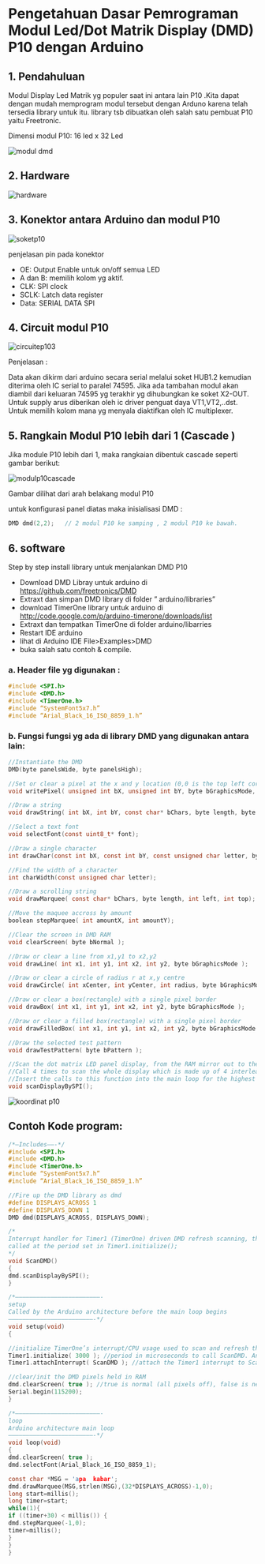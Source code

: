 # Pengetahuan Dasar Pemrograman Modul Led/Dot Matrik Display (DMD) P10 dengan Arduino

## 1. Pendahuluan

Modul Display Led Matrik yg populer saat ini antara lain P10 .Kita dapat dengan mudah memprogram modul tersebut dengan Arduno karena telah tersedia library untuk itu.  library  tsb  dibuatkan oleh salah satu pembuat P10 yaitu Freetronic.

Dimensi modul  P10: 16 led x 32 Led

![modul dmd](./picture/arduino-freetronic.jpg)

## 2. Hardware

![hardware](./picture/modulp10kearduino.jpg)

## 3. Konektor antara Arduino dan modul P10

![soketp10](./picture/soket_p10.jpg)

penjelasan pin pada konektor

- OE: Output Enable untuk on/off semua LED
- A dan B: memilih kolom yg aktif.
- CLK: SPI clock
- SCLK: Latch data register
- Data: SERIAL DATA SPI

## 4. Circuit modul P10
 
![circuitep103](./picture/circuitep103.jpg)

Penjelasan :

Data akan dikirm dari arduino  secara  serial melalui soket HUB1.2 kemudian diterima oleh IC serial to paralel 74595.  Jika ada tambahan modul akan diambil dari keluaran 74595 yg terakhir yg dihubungkan ke soket X2-OUT. Untuk supply arus diberikan oleh ic driver penguat daya VT1,VT2,..dst. Untuk memilih kolom mana yg menyala diaktifkan oleh IC multiplexer.


## 5. Rangkain Modul P10 lebih dari 1 (Cascade )

Jika module P10 lebih dari 1, maka rangkaian dibentuk cascade seperti gambar berikut:

![modulp10cascade](./picture/modulp10cascade.jpg)

Gambar  dilihat dari arah  belakang modul P10

untuk konfigurasi panel diatas maka inisialisasi DMD  :
```c
DMD dmd(2,2);   // 2 modul P10 ke samping , 2 modul P10 ke bawah.

```

## 6. software

Step by step install library untuk menjalankan DMD P10

- Download DMD Libray untuk arduino di  https://github.com/freetronics/DMD
- Extraxt dan simpan DMD library di folder ” arduino/libraries”
- download TimerOne library  untuk arduino di http://code.google.com/p/arduino-timerone/downloads/list
- Extraxt dan tempatkan TimerOne di folder  arduino/libarries
- Restart IDE arduino
- lihat di Arduino IDE  File>Examples>DMD
- buka salah satu contoh & compile.

### a. Header file yg digunakan :
```c
#include <SPI.h>
#include <DMD.h>
#include <TimerOne.h>
#include “SystemFont5x7.h”
#include “Arial_Black_16_ISO_8859_1.h”
```

### b. Fungsi fungsi  yg ada di library DMD yang digunakan  antara lain:

```c
//Instantiate the DMD
DMD(byte panelsWide, byte panelsHigh);

//Set or clear a pixel at the x and y location (0,0 is the top left corner)
void writePixel( unsigned int bX, unsigned int bY, byte bGraphicsMode, byte bPixel );

//Draw a string
void drawString( int bX, int bY, const char* bChars, byte length, byte bGraphicsMode);

//Select a text font
void selectFont(const uint8_t* font);

//Draw a single character
int drawChar(const int bX, const int bY, const unsigned char letter, byte bGraphicsMode);

//Find the width of a character
int charWidth(const unsigned char letter);

//Draw a scrolling string
void drawMarquee( const char* bChars, byte length, int left, int top);

//Move the maquee accross by amount
boolean stepMarquee( int amountX, int amountY);

//Clear the screen in DMD RAM
void clearScreen( byte bNormal );

//Draw or clear a line from x1,y1 to x2,y2
void drawLine( int x1, int y1, int x2, int y2, byte bGraphicsMode );

//Draw or clear a circle of radius r at x,y centre
void drawCircle( int xCenter, int yCenter, int radius, byte bGraphicsMode );

//Draw or clear a box(rectangle) with a single pixel border
void drawBox( int x1, int y1, int x2, int y2, byte bGraphicsMode );

//Draw or clear a filled box(rectangle) with a single pixel border
void drawFilledBox( int x1, int y1, int x2, int y2, byte bGraphicsMode );

//Draw the selected test pattern
void drawTestPattern( byte bPattern );

//Scan the dot matrix LED panel display, from the RAM mirror out to the display hardware.
//Call 4 times to scan the whole display which is made up of 4 interleaved rows within the 16 total rows.
//Insert the calls to this function into the main loop for the highest call rate, or from a timer interrupt
void scanDisplayBySPI();
```

![koordinat p10](./picture/kordinat_p10.jpg)


## Contoh Kode program:
```c
/*–Includes——-*/
#include <SPI.h>
#include <DMD.h>
#include <TimerOne.h>
#include “SystemFont5x7.h”
#include “Arial_Black_16_ISO_8859_1.h”

//Fire up the DMD library as dmd
#define DISPLAYS_ACROSS 1
#define DISPLAYS_DOWN 1
DMD dmd(DISPLAYS_ACROSS, DISPLAYS_DOWN);

/*
Interrupt handler for Timer1 (TimerOne) driven DMD refresh scanning, this gets
called at the period set in Timer1.initialize();
*/
void ScanDMD()
{
dmd.scanDisplayBySPI();
}

/*————————————————————————-
setup
Called by the Arduino architecture before the main loop begins
————————————————————————-*/
void setup(void)
{

//initialize TimerOne’s interrupt/CPU usage used to scan and refresh the display
Timer1.initialize( 3000 ); //period in microseconds to call ScanDMD. Anything longer than 5000 (5ms) and you can see flicker.
Timer1.attachInterrupt( ScanDMD ); //attach the Timer1 interrupt to ScanDMD which goes to dmd.scanDisplayBySPI()

//clear/init the DMD pixels held in RAM
dmd.clearScreen( true ); //true is normal (all pixels off), false is negative (all pixels on)
Serial.begin(115200);
}

/*————————————————————————-
loop
Arduino architecture main loop
————————————————————————-*/
void loop(void)
{
dmd.clearScreen( true );
dmd.selectFont(Arial_Black_16_ISO_8859_1);

const char *MSG = 'apa  kabar';
dmd.drawMarquee(MSG,strlen(MSG),(32*DISPLAYS_ACROSS)-1,0);
long start=millis();
long timer=start;
while(1){
if ((timer+30) < millis()) {
dmd.stepMarquee(-1,0);
timer=millis();
}
}
}